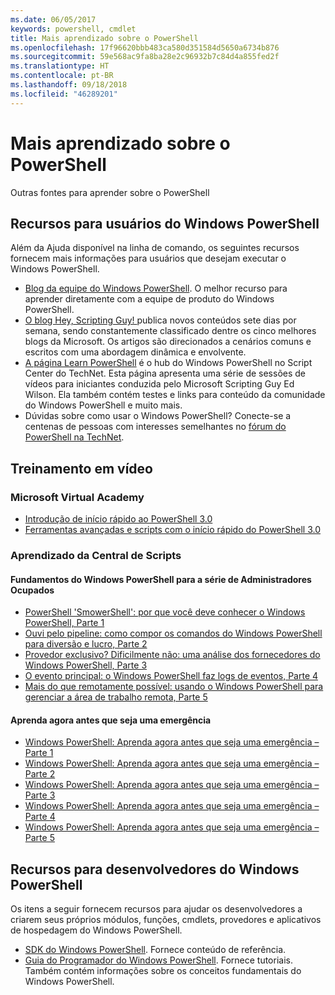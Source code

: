 ```yaml
---
ms.date: 06/05/2017
keywords: powershell, cmdlet
title: Mais aprendizado sobre o PowerShell
ms.openlocfilehash: 17f96620bbb483ca580d351584d5650a6734b876
ms.sourcegitcommit: 59e568ac9fa8ba28e2c96932b7c84d4a855fed2f
ms.translationtype: HT
ms.contentlocale: pt-BR
ms.lasthandoff: 09/18/2018
ms.locfileid: "46289201"
---
```

# <a name="more-powershell-learning"></a>Mais aprendizado sobre o PowerShell

Outras fontes para aprender sobre o PowerShell

## <a name="resources-for-windows-powershell-users"></a>Recursos para usuários do Windows PowerShell

Além da Ajuda disponível na linha de comando, os seguintes recursos fornecem mais informações para usuários que desejam executar o Windows PowerShell.

- [Blog da equipe do Windows PowerShell](https://blogs.msdn.microsoft.com/powershell/). O melhor recurso para aprender diretamente com a equipe de produto do Windows PowerShell.
- [O blog Hey, Scripting Guy! ](https://blogs.technet.microsoft.com/heyscriptingguy/) publica novos conteúdos sete dias por semana, sendo constantemente classificado dentre os cinco melhores blogs da Microsoft. Os artigos são direcionados a cenários comuns e escritos com uma abordagem dinâmica e envolvente.
- [A página Learn PowerShell](https://blogs.technet.microsoft.com/heyscriptingguy/2015/01/04/weekend-scripter-the-best-ways-to-learn-powershell/) é o hub do Windows PowerShell no Script Center do TechNet. Esta página apresenta uma série de sessões de vídeos para iniciantes conduzida pelo Microsoft Scripting Guy Ed Wilson. Ela também contém testes e links para conteúdo da comunidade do Windows PowerShell e muito mais.
- Dúvidas sobre como usar o Windows PowerShell? Conecte-se a centenas de pessoas com interesses semelhantes no [fórum do PowerShell na TechNet](https://social.technet.microsoft.com/Forums/home?forum=winserverpowershell).

## <a name="video-training"></a>Treinamento em vídeo

### <a name="microsoft-virtual-academy"></a>Microsoft Virtual Academy

- [Introdução de início rápido ao PowerShell 3.0](https://mva.microsoft.com/en-US/training-courses/getting-started-with-powershell-30-jump-start-8276)
- [Ferramentas avançadas e scripts com o início rápido do PowerShell 3.0](https://mva.microsoft.com/en-US/training-courses/advanced-tools-scripting-with-powershell-30-jump-start-8277)

### <a name="script-center-learn"></a>Aprendizado da Central de Scripts

#### <a name="windows-powershell-essentials-for-the-busy-admin-series"></a>Fundamentos do Windows PowerShell para a série de Administradores Ocupados

- [PowerShell 'SmowerShell': por que você deve conhecer o Windows PowerShell, Parte 1](http://dlbmodigital.microsoft.com/webcasts/wmv/23976_Dnl_L.wmv)
- [Ouvi pelo pipeline: como compor os comandos do Windows PowerShell para diversão e lucro, Parte 2](http://dlbmodigital.microsoft.com/webcasts/wmv/23977_Dnl_L.wmv)
- [Provedor exclusivo? Dificilmente não: uma análise dos fornecedores do Windows PowerShell, Parte 3](http://dlbmodigital.microsoft.com/webcasts/wmv/23978_Dnl_L.wmv)
- [O evento principal: o Windows PowerShell faz logs de eventos, Parte 4](http://dlbmodigital.microsoft.com/webcasts/wmv/23979_Dnl_L.wmv)
- [Mais do que remotamente possível: usando o Windows PowerShell para gerenciar a área de trabalho remota, Parte 5](http://dlbmodigital.microsoft.com/webcasts/wmv/23980_Dnl_L.wmv)

#### <a name="learn-it-now-before-its-an-emergency"></a>Aprenda agora antes que seja uma emergência

- [Windows PowerShell: Aprenda agora antes que seja uma emergência – Parte 1](http://dlbmodigital.microsoft.com/webcasts/wmv/1032481530_Dnl_L.wmv)
- [Windows PowerShell: Aprenda agora antes que seja uma emergência – Parte 2](http://dlbmodigital.microsoft.com/webcasts/wmv/1032481542_Dnl_L.wmv)
- [Windows PowerShell: Aprenda agora antes que seja uma emergência – Parte 3](http://dlbmodigital.microsoft.com/webcasts/wmv/1032481548_Dnl_L.wmv)
- [Windows PowerShell: Aprenda agora antes que seja uma emergência – Parte 4](http://dlbmodigital.microsoft.com/webcasts/wmv/1032481552_Dnl_L.wmv)
- [Windows PowerShell: Aprenda agora antes que seja uma emergência – Parte 5](http://dlbmodigital.microsoft.com/webcasts/wmv/1032481554_Dnl_L.wmv)

## <a name="resources-for-windows-powershell-developers"></a>Recursos para desenvolvedores do Windows PowerShell

Os itens a seguir fornecem recursos para ajudar os desenvolvedores a criarem seus próprios módulos, funções, cmdlets, provedores e aplicativos de hospedagem do Windows PowerShell.

- [SDK do Windows PowerShell](http://go.microsoft.com/fwlink/p/?LinkID=89595). Fornece conteúdo de referência.
- [Guia do Programador do Windows PowerShell](http://go.microsoft.com/fwlink/p/?LinkID=89596). Fornece tutoriais. Também contém informações sobre os conceitos fundamentais do Windows PowerShell.
